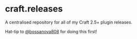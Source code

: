 # craft.releases
A centralised repository for all of my Craft 2.5+ plugin releases.

Hat-tip to [@bossanova808](https://github.com/bossanova808) for doing this first!
